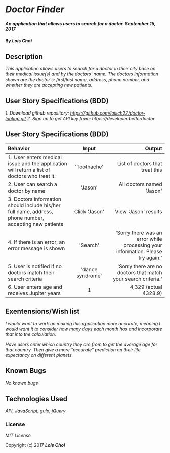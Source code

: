 # _Doctor Finder_

#### _An application that allows users to search for a doctor. September 15, 2017_

#### By _**Lois Choi**_

## Description

_This application allows users to search for a doctor in their city base on their medical issue(s) and by the doctors' name. The doctors information shown are the doctor's: first/last name, address, phone number, and whether they are accepting new patients._

## User Story Specifications (BDD)
_1. Download github repository: <a>https://github.com/loisch22/doctor-lookup.git</a>_
_2. Sign up to get API key from: <a>https://developer.betterdoctor_


## User Story Specifications (BDD)

| Behavior | Input | Output |
| :---         |     :---:      |          ---: |
| 1. User enters medical issue and the application will return a list of doctors who treat it. | 'Toothache' | List of doctors that treat this |
| 2. User can search a doctor by name | 'Jason' | All doctors named 'Jason' |
| 3. Doctors information should include his/her full name, address, phone number, accepting new patients | Click 'Jason' | View 'Jason' results |
| 4. If there is an error, an error message is shown | 'Search' | 'Sorry there was an error while processing your information. Please try again.' |
| 5. User is notified if no doctors match their search criteria | 'dance syndrome' | 'Sorry there are no doctors that match your search criteria.' |
| 6. User enters age and receives Jupiter years | 1 | 4,329 (actual 4328.9) |


## Exentensions/Wish list

_I would want to work on making this application more accurate, meaning I would want it to consider how many days each month has and incorporate that into the calculation._

_Have users enter which country they are from to get the average age for that country. Then give a more "accurate" prediction on their life expectancy on different planets._

## Known Bugs

_No known bugs_


## Technologies Used

_API, JavaScript, gulp, jQuery_

### License

*MIT License*

Copyright (c) 2017 **_Lois Choi_**
